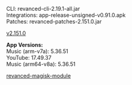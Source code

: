 CLI: revanced-cli-2.19.1-all.jar  
Integrations: app-release-unsigned-v0.91.0.apk  
Patches: revanced-patches-2.151.0.jar  

[v2.151.0](https://github.com/inotia00/revanced-patches/releases/latest)
  
**App Versions:**  
Music (arm-v7a): 5.36.51  
YouTube: 17.49.37  
Music (arm64-v8a): 5.36.51  

[revanced-magisk-module](https://github.com/j-hc/revanced-magisk-module)  
